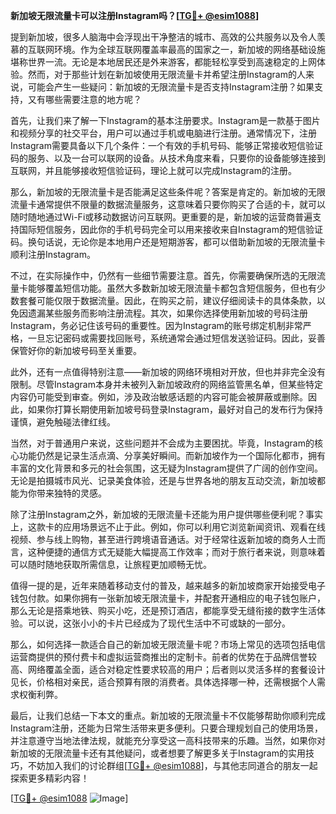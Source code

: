 **新加坡无限流量卡可以注册Instagram吗？[[TG💪+ @esim1088](https://t.me/s/esim1088)]**

提到新加坡，很多人脑海中会浮现出干净整洁的城市、高效的公共服务以及令人羡慕的互联网环境。作为全球互联网覆盖率最高的国家之一，新加坡的网络基础设施堪称世界一流。无论是本地居民还是外来游客，都能轻松享受到高速稳定的上网体验。然而，对于那些计划在新加坡使用无限流量卡并希望注册Instagram的人来说，可能会产生一些疑问：新加坡的无限流量卡是否支持Instagram注册？如果支持，又有哪些需要注意的地方呢？

首先，让我们来了解一下Instagram的基本注册要求。Instagram是一款基于图片和视频分享的社交平台，用户可以通过手机或电脑进行注册。通常情况下，注册Instagram需要具备以下几个条件：一个有效的手机号码、能够正常接收短信验证码的服务、以及一台可以联网的设备。从技术角度来看，只要你的设备能够连接到互联网，并且能够接收短信验证码，理论上就可以完成Instagram的注册。

那么，新加坡的无限流量卡是否能满足这些条件呢？答案是肯定的。新加坡的无限流量卡通常提供不限量的数据流量服务，这意味着只要你购买了合适的卡，就可以随时随地通过Wi-Fi或移动数据访问互联网。更重要的是，新加坡的运营商普遍支持国际短信服务，因此你的手机号码完全可以用来接收来自Instagram的短信验证码。换句话说，无论你是本地用户还是短期游客，都可以借助新加坡的无限流量卡顺利注册Instagram。

不过，在实际操作中，仍然有一些细节需要注意。首先，你需要确保所选的无限流量卡能够覆盖短信功能。虽然大多数新加坡无限流量卡都包含短信服务，但也有少数套餐可能仅限于数据流量。因此，在购买之前，建议仔细阅读卡的具体条款，以免因遗漏某些服务而影响注册流程。其次，如果你选择使用新加坡的号码注册Instagram，务必记住该号码的重要性。因为Instagram的账号绑定机制非常严格，一旦忘记密码或需要找回账号，系统通常会通过短信发送验证码。因此，妥善保管好你的新加坡号码至关重要。

此外，还有一点值得特别注意——新加坡的网络环境相对开放，但也并非完全没有限制。尽管Instagram本身并未被列入新加坡政府的网络监管黑名单，但某些特定内容仍可能受到审查。例如，涉及政治敏感话题的内容可能会被屏蔽或删除。因此，如果你打算长期使用新加坡号码登录Instagram，最好对自己的发布行为保持谨慎，避免触碰法律红线。

当然，对于普通用户来说，这些问题并不会成为主要困扰。毕竟，Instagram的核心功能仍然是记录生活点滴、分享美好瞬间。而新加坡作为一个国际化都市，拥有丰富的文化背景和多元的社会氛围，这无疑为Instagram提供了广阔的创作空间。无论是拍摄城市风光、记录美食体验，还是与世界各地的朋友互动交流，新加坡都能为你带来独特的灵感。

除了注册Instagram之外，新加坡的无限流量卡还能为用户提供哪些便利呢？事实上，这款卡的应用场景远不止于此。例如，你可以利用它浏览新闻资讯、观看在线视频、参与线上购物，甚至进行跨境语音通话。对于经常往返新加坡的商务人士而言，这种便捷的通信方式无疑能大幅提高工作效率；而对于旅行者来说，则意味着可以随时随地获取所需信息，让旅程更加顺畅无忧。

值得一提的是，近年来随着移动支付的普及，越来越多的新加坡商家开始接受电子钱包付款。如果你拥有一张新加坡无限流量卡，并配套开通相应的电子钱包账户，那么无论是搭乘地铁、购买小吃，还是预订酒店，都能享受无缝衔接的数字生活体验。可以说，这张小小的卡片已经成为了现代生活中不可或缺的一部分。

那么，如何选择一款适合自己的新加坡无限流量卡呢？市场上常见的选项包括电信运营商提供的预付费卡和虚拟运营商推出的定制卡。前者的优势在于品牌信誉较高、网络覆盖全面，适合对稳定性要求较高的用户；后者则以灵活多样的套餐设计见长，价格相对亲民，适合预算有限的消费者。具体选择哪一种，还需根据个人需求权衡利弊。

最后，让我们总结一下本文的重点。新加坡的无限流量卡不仅能够帮助你顺利完成Instagram注册，还能为日常生活带来更多便利。只要合理规划自己的使用场景，并注意遵守当地法律法规，就能充分享受这一高科技带来的乐趣。当然，如果你对新加坡的无限流量卡还有其他疑问，或者想要了解更多关于Instagram的实用技巧，不妨加入我们的讨论群组[[TG💪+ @esim1088](https://t.me/s/esim1088)]，与其他志同道合的朋友一起探索更多精彩内容！

[[TG💪+ @esim1088](https://t.me/s/esim1088) ![Image](https://i.postimg.cc/4NQfJmqS/Snipaste-2025-05-13-00-14-12.png)]